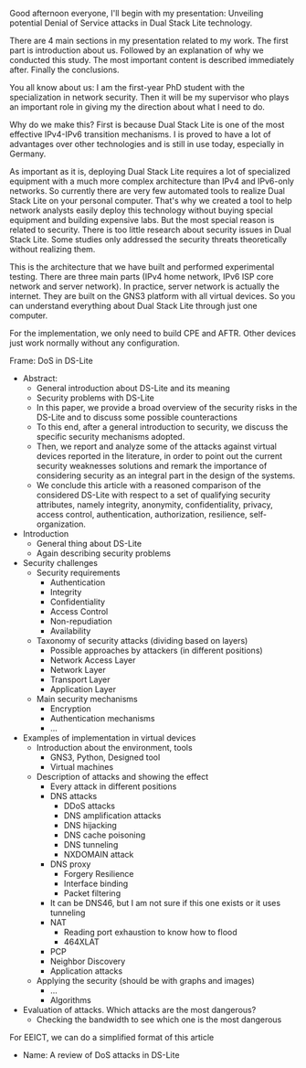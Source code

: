 Good afternoon everyone, I'll begin with my presentation: Unveiling potential Denial of Service attacks in Dual Stack Lite technology.

There are 4 main sections in my presentation related to my work. The first part is introduction about us. Followed by an explanation of why we conducted this study. The most important content is described immediately after. Finally the conclusions.

You all know about us: I am the first-year PhD student with the specialization in network security. Then it will be my supervisor who plays an important role in giving my the direction about what I need to do.

Why do we make this? First is because Dual Stack Lite is one of the most effective IPv4-IPv6 transition mechanisms. I is proved to have a lot of advantages over other technologies and is still in use today, especially in Germany.

As important as it is, deploying Dual Stack Lite requires a lot of specialized equipment with a much more complex architecture than IPv4 and IPv6-only networks. So currently there are very few automated tools to realize Dual Stack Lite on your personal computer. That's why we created a tool to help network analysts easily deploy this technology without buying special equipment and building expensive labs. But the most special reason is related to security. There is too little research about security issues in Dual Stack Lite. Some studies only addressed the security threats theoretically without realizing them.

This is the architecture that we have built and performed experimental testing. There are three main parts (IPv4 home network, IPv6 ISP core network and server network). In practice, server network is actually the internet. They are built on the GNS3 platform with all virtual devices. So you can understand everything about Dual Stack Lite through just one computer.

For the implementation, we only need to build CPE and AFTR. Other devices just work normally without any configuration. 

Frame: DoS in DS-Lite
- Abstract:
	- General introduction about DS-Lite and its meaning
	- Security problems with DS-Lite
	- In this paper, we provide a broad overview of the security risks in the DS-Lite and to discuss some possible counteractions
	- To this end, after a general introduction to security, we discuss the specific security mechanisms adopted.
	- Then, we report and analyze some of the attacks against virtual devices reported in the literature, in order to point out the current security weaknesses solutions and remark the importance of considering security as an integral part in the design of the systems.
	- We conclude this article with a reasoned comparison of the considered DS-Lite with respect to a set of qualifying security attributes, namely integrity, anonymity, confidentiality, privacy, access control, authentication, authorization, resilience, self-organization.
- Introduction
	- General thing about DS-Lite
	- Again describing security problems
- Security challenges
	- Security requirements
		- Authentication
		- Integrity
		- Confidentiality
		- Access Control
		- Non-repudiation
		- Availability
	- Taxonomy of security attacks (dividing based on layers)
		- Possible approaches by attackers (in different positions)
		- Network Access Layer
		- Network Layer
		- Transport Layer
		- Application Layer
	- Main security mechanisms
		- Encryption
		- Authentication mechanisms
		- ...
- Examples of implementation in virtual devices
	- Introduction about the environment, tools
		- GNS3, Python, Designed tool
		- Virtual machines
	- Description of attacks and showing the effect
		- Every attack in different positions
		- DNS attacks
			- DDoS attacks
			- DNS amplification attacks
			- DNS hijacking
			- DNS cache poisoning
			- DNS tunneling
			- NXDOMAIN attack
		- DNS proxy
			- Forgery Resilience
			- Interface binding
			- Packet filtering
		- It can be DNS46, but I am not sure if this one exists or it uses tunneling
		- NAT
			- Reading port exhaustion to know how to flood
			- 464XLAT
		- PCP
		- Neighbor Discovery
		- Application attacks
	- Applying the security (should be with graphs and images)
		- ...
		- Algorithms
- Evaluation of attacks. Which attacks are the most dangerous?
	- Checking the bandwidth to see which one is the most dangerous

For EEICT, we can do a simplified format of this article
- Name: A review of DoS attacks in DS-Lite